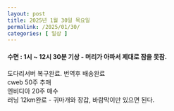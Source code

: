```yaml
---
layout: post
title: 2025년 1월 30일 목요일
permalink: /2025/01/30/
categories: [ 일상 ]
---
```

#### 수면 : 1시 ~ 12시 30분 기상 - 머리가 아파서 제대로 잠을 못잠.<br/>
도다리서버 복구완료. 번역후 배송완료<br/>
cweb 50주 추매<br/>
엔비디아 20주 매수<br/>
러닝 12km완료 - 귀마개와 장갑, 바람막이만 있으면 된다.